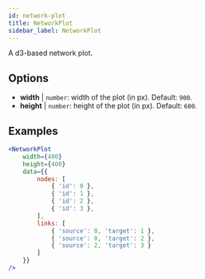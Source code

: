 ```yaml
---
id: network-plot
title: NetworkPlot
sidebar_label: NetworkPlot
---
```


A d3-based network plot.

## Options

* __width__ | `number`: width of the plot (in px). Default: `900`.
* __height__ | `number`: height of the plot (in px). Default: `600`.


## Examples

```jsx live
<NetworkPlot
    width={400}
    height={400}
    data={{
        nodes: [
            { 'id': 0 },
            { 'id': 1 },
            { 'id': 2 },
            { 'id': 3 },
        ],
        links: [
            { 'source': 0, 'target': 1 },
            { 'source': 0, 'target': 2 },
            { 'source': 2, 'target': 3 }
        ]
    }}
/>
``` 

